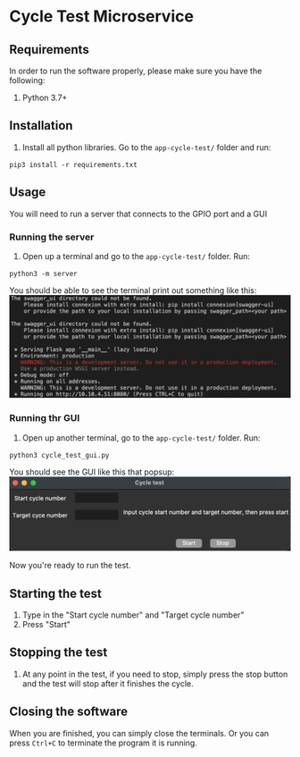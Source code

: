 # Cycle Test Microservice

## Requirements
In order to run the software properly, please make sure you have the following:
1. Python 3.7+

## Installation
1. Install all python libraries. Go to the `app-cycle-test/` folder and run:
```
pip3 install -r requirements.txt
```

## Usage
You will need to run a server that connects to the GPIO port and a GUI
### Running the server
1. Open up a terminal and go to the `app-cycle-test/` folder. Run:
```
python3 -m server
```
You should be able to see the terminal print out something like this:
![ms_screenshot](./photo/microservice_screenshot.png)

### Running thr GUI
1. Open up another terminal, go to the `app-cycle-test/` folder. Run:
```
python3 cycle_test_gui.py
```

You should see the GUI like this that popsup:
![gui_screenshot](./photo/gui_screenshot.png)

Now you're ready to run the test.

## Starting the test
1. Type in the "Start cycle number" and "Target cycle number"
2. Press "Start"

## Stopping the test
1. At any point in the test, if you need to stop, simply press the stop button and the test will stop after it finishes the cycle. 

## Closing the software
When you are finished, you can simply close the terminals. Or you can press `Ctrl+C` to terminate the program it is running. 